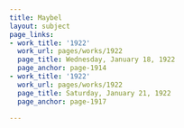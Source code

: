 ```yaml
---
title: Maybel
layout: subject
page_links:
- work_title: '1922'
  work_url: pages/works/1922
  page_title: Wednesday, January 18, 1922
  page_anchor: page-1914
- work_title: '1922'
  work_url: pages/works/1922
  page_title: Saturday, January 21, 1922
  page_anchor: page-1917

---
```


